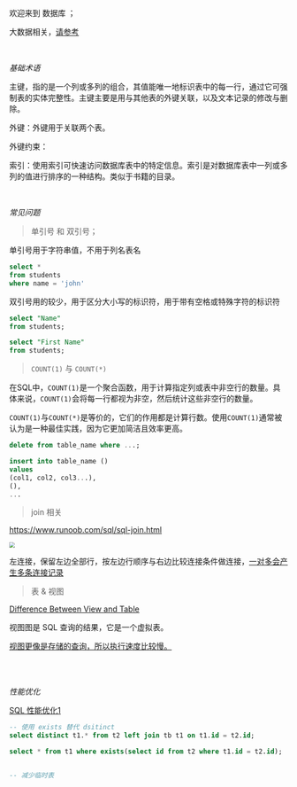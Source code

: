 
欢迎来到 数据库 ；

大数据相关，[请参考](应用/大数据/)



</br>

_基础术语_

主键，指的是一个列或多列的组合，其值能唯一地标识表中的每一行，通过它可强制表的实体完整性。主键主要是用与其他表的外键关联，以及文本记录的修改与删除。

外键：外键用于关联两个表。

外键约束：

索引：使用索引可快速访问数据库表中的特定信息。索引是对数据库表中一列或多列的值进行排序的一种结构。类似于书籍的目录。


</br>

_常见问题_

>单引号 和 双引号；

单引号用于字符串值，不用于列名表名
```sql
select *
from students
where name = 'john'
```

双引号用的较少，用于区分大小写的标识符，用于带有空格或特殊字符的标识符
```sql
select "Name"
from students;

select "First Name"
from students;
```

> `COUNT(1)` 与 `COUNT(*)`

在SQL中，`COUNT(1)`是一个聚合函数，用于计算指定列或表中非空行的数量。具体来说，`COUNT(1)`会将每一行都视为非空，然后统计这些非空行的数量。

`COUNT(1)`与`COUNT(*)`是等价的，它们的作用都是计算行数。使用`COUNT(1)`通常被认为是一种最佳实践，因为它更加简洁且效率更高。




```sql
delete from table_name where ...;

insert into table_name ()
values 
(col1, col2, col3...),
(),
...

```

> join 相关


https://www.runoob.com/sql/sql-join.html


<img src='https://www.runoob.com/wp-content/uploads/2019/01/sql-join.png' style="zoom:60%">


</br>

左连接，保留左边全部行，按左边行顺序与右边比较连接条件做连接，<u>一对多会产生多条连接记录</u>



> 表 & 视图

[Difference Between View and Table](https://www.geeksforgeeks.org/difference-between-view-and-table/)

视图图是 SQL 查询的结果，它是一个虚拟表。

<u>视图更像是存储的查询，所以执行速度比较慢。</u>






</br></br>

_性能优化_


[SQL 性能优化1](https://www.cnblogs.com/youzhibing/p/11909821.html)

```sql
-- 使用 exists 替代 dsitinct
select distinct t1.* from t2 left join tb t1 on t1.id = t2.id;

select * from t1 where exists(select id from t2 where t1.id = t2.id);


-- 减少临时表
```



